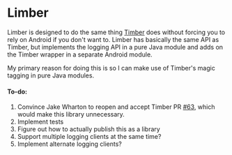 # Limber

Limber is designed to do the same thing [Timber](https://github.com/JakeWharton/timber) does without
forcing you to rely on Android if you don't want to. Limber has basically the same API as Timber,
but implements the logging API in a pure Java module and adds on the Timber wrapper in a separate
Android module.

My primary reason for doing this is so I can make use of Timber's magic tagging in pure Java
modules.

#### To-do:
1. Convince Jake Wharton to reopen and accept Timber PR
   [#63](https://github.com/JakeWharton/timber/pull/63), which would make this library unnecessary.
2. Implement tests
3. Figure out how to actually publish this as a library
4. Support multiple logging clients at the same time?
5. Implement alternate logging clients? 
